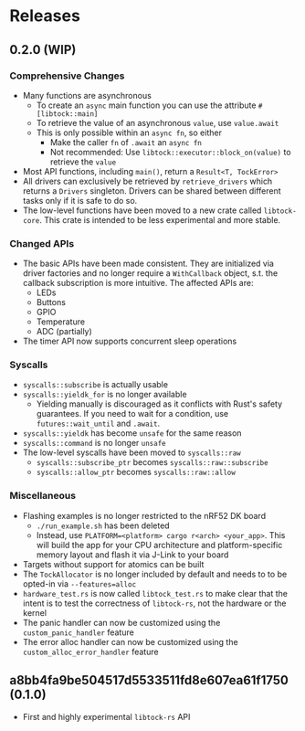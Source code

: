 # Releases

## 0.2.0 (WIP)

### Comprehensive Changes

- Many functions are asynchronous
  - To create an `async` main function you can use the attribute `#[libtock::main]`
  - To retrieve the value of an asynchronous `value`, use `value.await`
  - This is only possible within an `async fn`, so either
    - Make the caller `fn` of `.await` an `async fn`
    - Not recommended: Use `libtock::executor::block_on(value)` to retrieve the `value`
- Most API functions, including `main()`, return a `Result<T, TockError>`
- All drivers can exclusively be retrieved by `retrieve_drivers` which returns a `Drivers` singleton. Drivers can be shared between different tasks only if it is safe to do so.
- The low-level functions have been moved to a new crate called `libtock-core`. This crate is intended to be less experimental and more stable.

### Changed APIs

- The basic APIs have been made consistent. They are initialized via driver factories and no longer require a `WithCallback` object, s.t. the callback subscription is more intuitive. The affected APIs are:
  - LEDs
  - Buttons
  - GPIO
  - Temperature
  - ADC (partially)
- The timer API now supports concurrent sleep operations

### Syscalls

- `syscalls::subscribe` is actually usable
- `syscalls::yieldk_for` is no longer available
  - Yielding manually is discouraged as it conflicts with Rust's safety guarantees. If you need to wait for a condition, use `futures::wait_until` and `.await`.
- `syscalls::yieldk` has become `unsafe` for the same reason
- `syscalls::command` is no longer `unsafe`
- The low-level syscalls have been moved to `syscalls::raw`
  - `syscalls::subscribe_ptr` becomes `syscalls::raw::subscribe`
  - `syscalls::allow_ptr` becomes `syscalls::raw::allow`

### Miscellaneous

- Flashing examples is no longer restricted to the nRF52 DK board
  - `./run_example.sh` has been deleted
  - Instead, use `PLATFORM=<platform> cargo r<arch> <your_app>`. This will build the app for your CPU architecture and platform-specific memory layout and flash it via J-Link to your board
- Targets without support for atomics can be built
- The `TockAllocator` is no longer included by default and needs to to be opted-in via `--features=alloc`
- `hardware_test.rs` is now called `libtock_test.rs` to make clear that the intent is to test the correctness of `libtock-rs`, not the hardware or the kernel
- The panic handler can now be customized using the `custom_panic_handler` feature
- The error alloc handler can now be customized using the `custom_alloc_error_handler` feature

## a8bb4fa9be504517d5533511fd8e607ea61f1750 (0.1.0)

- First and highly experimental `libtock-rs` API
